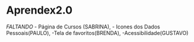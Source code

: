 # Aprendex2.0
*FALTANDO* - Página de Cursos (SABRINA), - Icones dos Dados Pessoais(PAULO), -Tela de favoritos(BRENDA), -Acessibilidade(GUSTAVO)
